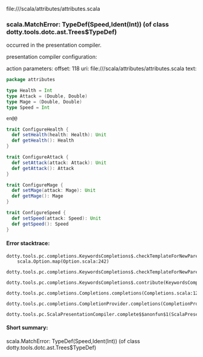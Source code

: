 file://<WORKSPACE>/scala/attributes/attributes.scala
### scala.MatchError: TypeDef(Speed,Ident(Int)) (of class dotty.tools.dotc.ast.Trees$TypeDef)

occurred in the presentation compiler.

presentation compiler configuration:


action parameters:
offset: 118
uri: file://<WORKSPACE>/scala/attributes/attributes.scala
text:
```scala
package attributes

type Health = Int
type Attack = (Double, Double)
type Mage = (Double, Double)
type Speed = Int

en@@

trait ConfigureHealth {
  def setHealth(health: Health): Unit
  def getHealth(): Health
}

trait ConfigureAttack {
  def setAttack(attack: Attack): Unit
  def getAttack(): Attack
}

trait ConfigureMage {
  def setMage(attack: Mage): Unit
  def getMage(): Mage
}

trait ConfigureSpeed {
  def setSpeed(attack: Speed): Unit
  def getSpeed(): Speed
}

```



#### Error stacktrace:

```
dotty.tools.pc.completions.KeywordsCompletions$.checkTemplateForNewParents$$anonfun$2(KeywordsCompletions.scala:218)
	scala.Option.map(Option.scala:242)
	dotty.tools.pc.completions.KeywordsCompletions$.checkTemplateForNewParents(KeywordsCompletions.scala:215)
	dotty.tools.pc.completions.KeywordsCompletions$.contribute(KeywordsCompletions.scala:44)
	dotty.tools.pc.completions.Completions.completions(Completions.scala:126)
	dotty.tools.pc.completions.CompletionProvider.completions(CompletionProvider.scala:139)
	dotty.tools.pc.ScalaPresentationCompiler.complete$$anonfun$1(ScalaPresentationCompiler.scala:150)
```
#### Short summary: 

scala.MatchError: TypeDef(Speed,Ident(Int)) (of class dotty.tools.dotc.ast.Trees$TypeDef)